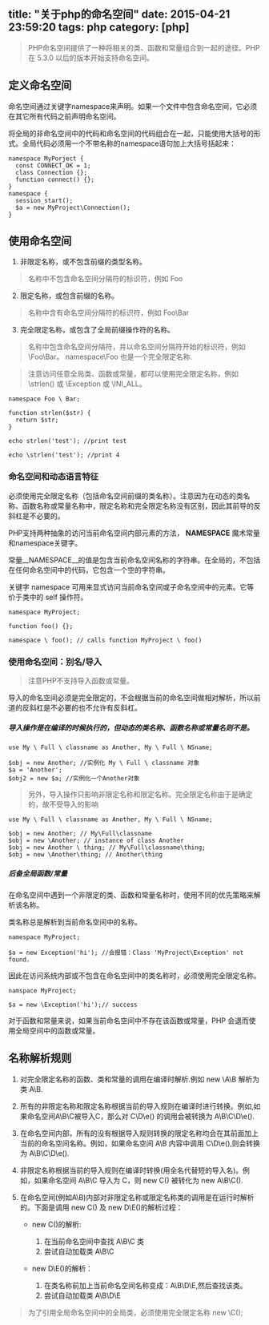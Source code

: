 title: "关于php的命名空间"
date: 2015-04-21 23:59:20
tags: php
category: [php]
---


> PHP命名空间提供了一种将相关的类、函数和常量组合到一起的途径。PHP 在 5.3.0 以后的版本开始支持命名空间。

## 定义命名空间

命名空间通过关键字namespace来声明。如果一个文件中包含命名空间，它必须在其它所有代码之前声明命名空间。

将全局的非命名空间中的代码和命名空间的代码组合在一起，只能使用大括号的形式。全局代码必须用一个不带名称的namespace语句加上大括号括起来：

    namespace MyPorject {
      const CONNECT_OK = 1;
      class Connection {};
      function connect() {};
    }
    namespace {
      session_start();
      $a = new MyProject\Connection();
    }

## 使用命名空间

1. 非限定名称，或不包含前缀的类型名称。

> 名称中不包含命名空间分隔符的标识符，例如 Foo

2. 限定名称，或包含前缀的名称。

> 名称中含有命名空间分隔符的标识符，例如 Foo\Bar

3. 完全限定名称，或包含了全局前缀操作符的名称。

> 名称中包含命名空间分隔符，并以命名空间分隔符开始的标识符，例如 \Foo\Bar。 namespace\Foo 也是一个完全限定名称.

> 注意访问任意全局类、函数或常量，都可以使用完全限定名称，例如 \strlen() 或 \Exception 或 \INI_ALL。

    namespace Foo \ Bar;

    function strlen($str) {
      return $str;
    }

    echo strlen('test'); //print test

    echo \strlen('test'); //print 4

### 命名空间和动态语言特征

必须使用完全限定名称（包括命名空间前缀的类名称）。注意因为在动态的类名称、函数名称或常量名称中，限定名称和完全限定名称没有区别，因此其前导的反斜杠是不必要的。

PHP支持两种抽象的访问当前命名空间内部元素的方法， __NAMESPACE__ 魔术常量和namespace关键字。

常量__NAMESPACE__的值是包含当前命名空间名称的字符串。在全局的，不包括在任何命名空间中的代码，它包含一个空的字符串。

关键字 namespace 可用来显式访问当前命名空间或子命名空间中的元素。它等价于类中的 self 操作符。

    namespace MyProject;

    function foo() {};

    namespace \ foo(); // calls function MyProject \ foo()

### 使用命名空间：别名/导入

> 注意PHP不支持导入函数或常量。

导入的命名空间必须是完全限定的，不会根据当前的命名空间做相对解析，所以前道的反斜杠是不必要的也不允许有反斜杠。

##### 导入操作是在编译的时候执行的，但动态的类名称、函数名称或常量名则不是。

    use My \ Full \ classname as Another, My \ Full \ NSname;

    $obj = new Another; //实例化 My \ Full \ classname 对象
    $a = 'Another';
    $obj2 = new $a; //实例化一个Another对象

> 另外，导入操作只影响非限定名称和限定名称。完全限定名称由于是确定的，故不受导入的影响

    use My \ Full \ classname as Another, My \ Full \ NSname;

    $obj = new Another; // My\Full\classname
    $obj = new \Another; // instance of class Another
    $obj = new Another \ thing; // My\Full\classname\thing;
    $obj = new \Another\thing; // Another\thing


##### 后备全局函数/常量

在命名空间中遇到一个非限定的类、函数和常量名称时，使用不同的优先策略来解析该名称。

类名称总是解析到当前命名空间中的名称。

    namespace MyProject;

    $a = new Exception('hi'); //会报错：Class 'MyProject\Exception' not found.

因此在访问系统内部或不包含在命名空间中的类名称时，必须使用完全限定名称。

    namspace MyProject;

    $a = new \Exception('hi');// success

对于函数和常量来说，如果当前命名空间中不存在该函数或常量，PHP 会退而使用全局空间中的函数或常量。

## 名称解析规则

1. 对完全限定名称的函数、类和常量的调用在编译时解析.例如 new \A\B 解析为类 A\B.

2. 所有的非限定名称和限定名称根据当前的导入规则在编译时进行转换。例如,如果命名空间A\B\C被导入C，那么对 C\D\e() 的调用会被转换为 A\B\C\D\e().

3. 在命名空间内部，所有的没有根据导入规则转换的限定名称均会在其前面加上当前的命名空间名称。例如，如果命名空间 A\B 内容中调用 C\D\e(),则会转换为 A\B\C\D\e().

4. 非限定名称根据当前的导入规则在编译时转换(用全名代替短的导入名)。例如，如果命名空间 A\B\C 导入为 C，则 new C() 被转化为 new A\B\C().

5. 在命名空间(例如A\B)内部对非限定名称或限定名称类的调用是在运行时解析的。下面是调用 new C() 及 new D\E()的解析过程：

   * new C()的解析:

      1. 在当前命名空间中查找 A\B\C 类
      2. 尝试自动加载类 A\B\C

   * new D\E()的解析：

      1. 在类名称前加上当前命名空间名称变成：A\B\D\E,然后查找该类。
      2. 尝试自动加载类 A\B\D\E

> 为了引用全局命名空间中的全局类，必须使用完全限定名称 new \C();